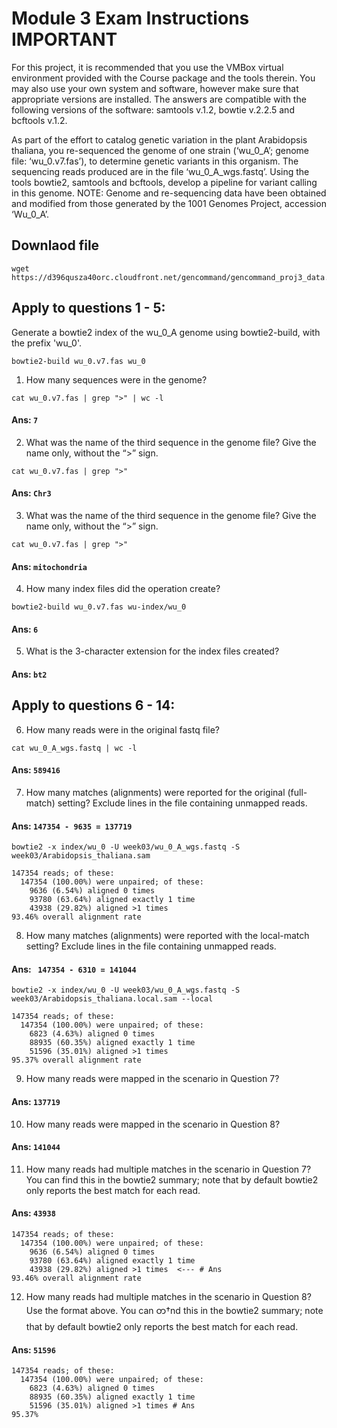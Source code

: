# Module 3 Exam Instructions **IMPORTANT**

For this project, it is recommended that you use the VMBox virtual environment provided with the Course package and the tools therein. You may also use your own system and software, however make sure that appropriate versions are installed. The answers are compatible with the following versions of the software: samtools v.1.2, bowtie v.2.2.5 and bcftools v.1.2. 

As part of the effort to catalog genetic variation in the plant Arabidopsis thaliana, you re-sequenced the genome of one strain (‘wu_0_A’; genome file: ‘wu_0.v7.fas’), to determine genetic variants in this organism. The sequencing reads produced are in the file ‘wu_0_A_wgs.fastq’. Using the tools bowtie2, samtools and bcftools, develop a pipeline for variant calling in this genome. NOTE: Genome and re-sequencing data have been obtained and modified from those generated by the 1001 Genomes Project, accession ‘Wu_0_A’. 

## Downlaod file
```{shell}
wget https://d396qusza40orc.cloudfront.net/gencommand/gencommand_proj3_data.tar.gz
```
## Apply to questions 1 - 5: 
Generate a bowtie2 index of the wu_0_A genome using bowtie2-build, with the prefix 'wu_0'. 

```{shell}
bowtie2-build wu_0.v7.fas wu_0
```

1. How many sequences were in the genome?
```
cat wu_0.v7.fas | grep ">" | wc -l
```
#### Ans: `7`

2.  What was the name of the third sequence in the genome file? Give the name only, without the “>” sign.
```
cat wu_0.v7.fas | grep ">"
```
#### Ans: `Chr3`

3. What was the name of the third sequence in the genome file? Give the name only, without the “>” sign.
```
cat wu_0.v7.fas | grep ">"
```
#### Ans: `mitochondria`

4.  How many index files did the operation create?
```
bowtie2-build wu_0.v7.fas wu-index/wu_0
```
#### Ans: `6`

5.  What is the 3-character extension for the index files created?
#### Ans: `bt2`



## Apply to questions 6 - 14: 
6.  How many reads were in the original fastq file?
```
cat wu_0_A_wgs.fastq | wc -l
```
#### Ans: `589416`

7. How many matches (alignments) were reported for the original (full-match) setting? Exclude lines in the file containing unmapped reads.
#### Ans: `147354 - 9635 = 137719`
```
bowtie2 -x index/wu_0 -U week03/wu_0_A_wgs.fastq -S week03/Arabidopsis_thaliana.sam
```
```
147354 reads; of these: 
  147354 (100.00%) were unpaired; of these:
    9636 (6.54%) aligned 0 times
    93780 (63.64%) aligned exactly 1 time
    43938 (29.82%) aligned >1 times
93.46% overall alignment rate
```

8. How many matches (alignments) were reported with the local-match setting? Exclude lines in the file containing unmapped reads. 
#### Ans: ` 147354 - 6310 = 141044`
```
bowtie2 -x index/wu_0 -U week03/wu_0_A_wgs.fastq -S week03/Arabidopsis_thaliana.local.sam --local
```
```
147354 reads; of these:
  147354 (100.00%) were unpaired; of these:
    6823 (4.63%) aligned 0 times
    88935 (60.35%) aligned exactly 1 time
    51596 (35.01%) aligned >1 times
95.37% overall alignment rate
```
9. How many reads were mapped in the scenario in Question 7?
#### Ans: `137719`

10. How many reads were mapped in the scenario in Question 8?
#### Ans: `141044`

11. How many reads had multiple matches in the scenario in Question 7? You can find this in the bowtie2 summary; note that by default bowtie2 only reports the best match for each read.
#### Ans: `43938`
```
147354 reads; of these: 
  147354 (100.00%) were unpaired; of these:
    9636 (6.54%) aligned 0 times
    93780 (63.64%) aligned exactly 1 time
    43938 (29.82%) aligned >1 times  <--- # Ans
93.46% overall alignment rate
```
12. How many reads had multiple matches in the scenario in Question 8? Use the format above. You can တ†nd this in the bowtie2 summary; note that by default bowtie2 only reports the best match for each read.
#### Ans: `51596`

```
147354 reads; of these:
  147354 (100.00%) were unpaired; of these:
    6823 (4.63%) aligned 0 times
    88935 (60.35%) aligned exactly 1 time
    51596 (35.01%) aligned >1 times # Ans
95.37%